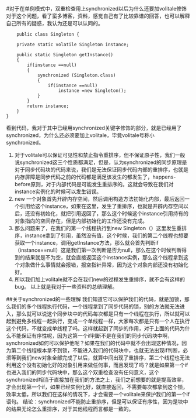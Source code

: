 #对于在单例模式中，双重检查用上synchronized以后为什么还要加volitale修饰
	对于这个问题，看了蛮多博客，资料，感觉自己有了比较靠谱的回答，也可以解释自己所有的疑惑，我认为还是可以认同的。
	
```
	public class Singleton {
    
    private static volatile Singleton instance;
    
    public static Singleton getInstance()
    {
        if(instance ==null)
        {
            synchronized (Singleton.class)
            {
                if(instance ==null)
                    instance =new Singleton();
            }
        }
        return instance;
    }
}
```
看到代码，我对于其中已经用synchronized关键字修饰的部分，就是已经用了synchronized，为什么还必须要加上volitale，毕竟volitale号称小synchronized。
1. 对于volitale可以保证可见性和禁止指令重排序，但不保证原子性，我们一般说synchronized这三个性质都满足，但是，认为synchronized的同步原理是对于同步代码块的代码来说，我们是无法保证同步代码内部的重排序，也就是内存屏障是同步代码之前的代码都是满足该发生的都发生了，happens-before原则，对于内部代码是可能发生重排序的。这就会导致在我们对instance实例化的时候可以发生错误。
2. new 一个对象首先开辟内存空间，然后调用构造方法初始化内部，最后返回一个引用给这个instance，如果在这里，发生了重排序，也就是开辟内存空间以后，还没有初始化，就把引用返回了，那么这个时候这个instance引用持有的对象指向的空间存在，但是内部初始化的工作还没有完成。
3. 那么问题来了，在我们的第一个线程执行到new Singleton（）这里发生重排序，instance拿到了引用，虽然没有值，这个时候，我们的第二个线程也想要获取一个instance，调用getInstance方法，那么就会首先判断if（instance==null）这是我们第一次判断是否为null，那么在这个时候判断得到的结果就是不为空，就会直接返回这个instance实例，那么这个线程拿到这个对象做什么事情就会报错，报空指针异常，因为这个对象内部还没有初始化好。
4. 所以我们加上volitale就不会在我们new的过程发生重排序，就不会有这样的bug。
以上就是我对于一些资料的总结理解。

##关于synchronized的一些理解
我们知道它可以保护我们的代码，就是加锁，那么我们的多个线程执行代码，一个线程拿到了同步代码的锁，别的方法就无法进入，那么就可以说这个同步块中的代码每次都是只有一个线程在执行，所以就可以起到避免多线程一起执行，变成一个单线程一样，大家每次都是只有一个人在执行这个代码，不就变成单线程了吗。这样就起到了同步的作用，对于上面的代码为什么不能保证有序性呢，因为这第一个if判断不是在我们的同步代码块中啊，synchronized如何可以保护他呢？如果在我们的代码中就不会出现这种情况，因为第二个线程根本拿不到锁，不能进入我们的代码块中，也就无法出现if判断，必须等到我们new对象全部完成了以后，就算中间出现了重排序，第二个线程也无法利用这个没有初始化好的对象引用来做任何事，而且发现了吗？就是如果第一个if也进入我们的同步代码块中，那么这个双重检查没有任何意义，这个synchronized相当于直接加在我们的方法之上，我们之前想要的就是提高效率，才会出现第一个if，如果已经实例化好，就直接返回，不需要每次都拿到这个锁，效率太低，所以我们在这样的情况下，才会需要一个volitale来保护我们的第一个if语句。
结论：synchronized不能防止重排序，但是可以保证有序性，因为是块中的结果无论怎么重排序，对于其他线程而言都是一致的。
